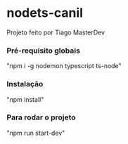 # nodets-canil

Projeto feito por Tiago MasterDev


### Pré-requisito globais
"npm i -g nodemon typescript ts-node"


### Instalação
"npm install"


### Para rodar o projeto
"npm run start-dev"